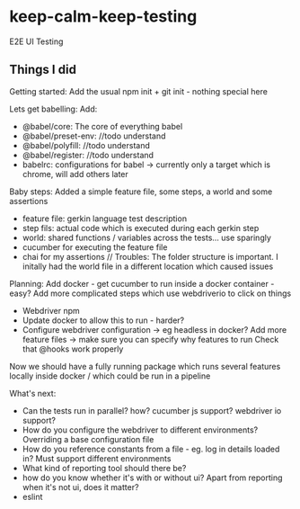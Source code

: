 # keep-calm-keep-testing
E2E UI Testing


## Things I did
Getting started: Add the usual npm init + git init - nothing special here

Lets get babelling: Add:
- @babel/core: The core of everything babel
- @babel/preset-env: //todo understand
- @babel/polyfill: //todo understand
- @babel/register: //todo understand
- babelrc: configurations for babel -> currently only a target which is chrome, will add others later

Baby steps: Added a simple feature file, some steps, a world and some assertions
- feature file: gerkin language test description
- step fils: actual code which is executed during each gerkin step
- world: shared functions / variables across the tests... use sparingly
- cucumber for executing the feature file
- chai for my assertions
// Troubles: The folder structure is important. I initally had the world file in a different location which caused issues





Planning:
Add docker - get cucumber to run inside a docker container - easy?
Add more complicated steps which use webdriverio to click on things
- Webdriver npm
- Update docker to allow this to run - harder?
- Configure webdriver configuration -> eg headless in docker?
Add more feature files -> make sure you can specify why features to run
Check that @hooks work properly

Now we should have a fully running package which runs several features locally inside docker / which could be run in a pipeline

What's next:
- Can the tests run in parallel? how? cucumber js support? webdriver io support?
- How do you configure the webdriver to different environments? Overriding a base configuration file
- How do you reference constants from a file - eg. log in details loaded in? Must support different environments
- What kind of reporting tool should there be?
- how do you know whether it's with or without ui? Apart from reporting when it's not ui, does it matter?
- eslint
